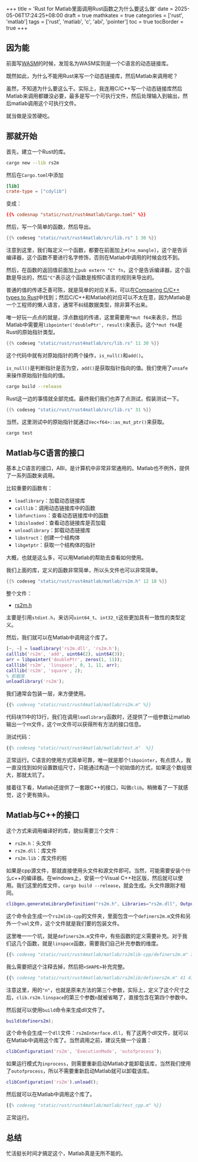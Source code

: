 +++
title = 'Rust for Matlab里面调用Rust函数之为什么要这么做'
date = 2025-05-06T17:24:25+08:00
draft = true
mathkatex = true
categories = ['rust', 'matlab']
tags = ['rust', 'matlab', 'c', 'abi', 'pointer']
toc = true
tocBorder = true
+++

## 因为能

前面写[WASM](/posts/rust/maze-wasm-in-rust/)的时候，发现名为WASM实则是一个C语言的动态链接库。

既然如此，为什么不能用Rust来写一个动态链接库，然后Matlab来调用呢？

虽然，不知道为什么要这么干。实际上，我连用C/C++写一个动态链接库然后Matlab来调用都嫌没必要，最多是写一个可执行文件，然后处理输入到输出，然后matlab调用这个可执行文件。

就当做是没苦硬吃。

## 那就开始

首先，建立一个Rust的库。

```bash
cargo new --lib rs2m
```

然后在`Cargo.toml`中添加

```toml
[lib]
crate-type = ["cdylib"]
```

变成：

```toml
{{% codesnap "static/rust/rust4matlab/Cargo.toml" %}}
```

然后，写一个简单的函数，然后导出。

```rust
{{% codeseg "static/rust/rust4matlab/src/lib.rs" 1 30 %}}
```

注意到这里，我们每定义一个函数，都要在前面加上`#[no_mangle]`，这个是告诉编译器，这个函数不要进行名字修饰，否则在Matlab中调用的时候会找不到。

然后，在函数的返回值前面加上`pub extern "C" fn`，这个是告诉编译器，这个函数是导出的，然后`"C"`表示这个函数是按照C语言的规则来导出的。

普通的值的传递乏善可陈，就是简单的对应关系，可以在[Comparing C/C++ types to Rust](<https://locka99.gitbooks.io/a-guide-to-porting-c-to-rust/content/features_of_rust/types.html>)中找到；然后C/C++和Matlab的对应可以不太在意，因为Matlab是一个工程师的懒人语言，通常不纠结数据类型，除非算不出来。

唯一好玩一点点的就是，浮点数组的传递，这里需要用`*mut f64`来表示，然后Matlab中需要用`libpointer('doublePtr', result)`来表示。这个`*mut f64`是Rust的原始指针类型。

```rust
{{% codeseg "static/rust/rust4matlab/src/lib.rs" 11 30 %}}
```

这个代码中就有对原始指针的两个操作，`is_null()`和`add()`。

`is_null()`是判断指针是否为空，`add()`是获取指针指向的值。我们使用了`unsafe`来操作原始指针指向的值。

```bash
cargo build --release
```

Rust这一边的事情就全部完成。最终我们我们也弄了点测试，假装测试一下。

```rust
{{% codeseg "static/rust/rust4matlab/src/lib.rs" 31 %}}
```

当然，这里测试中的原始指针就通过`Vec<f64>::as_mut_ptr()`来获取。

```bash
cargo test
```

## Matlab与C语言的接口

基本上C语言的接口，ABI，是计算机中非常非常通用的。Matlab也不例外，提供了一系列函数来调用。

比较重要的函数有：

- `loadlibrary`：加载动态链接库
- `calllib`：调用动态链接库中的函数
- `libfunctions`：查看动态链接库中的函数
- `libisloaded`：查看动态链接库是否加载
- `unloadlibrary`：卸载动态链接库
- `libstruct`：创建一个结构体
- `libgetptr`：获取一个结构体的指针

大概，也就是这么多，可以用Matlab的帮助去查看如何使用。

我们上面的库，定义的函数非常简单，所以头文件也可以非常简单。

```C
{{% codeseg "static/rust/rust4matlab/matlab/rs2m.h" 12 18 %}}
```

整个文件：

- [rs2m.h](/rust/rust4matlab/matlab/rs2m.h)

主要是引用`stdint.h`，来访问`uint64_t`、`int32_t`这些更加具有一致性的类型定义。

然后，我们就可以在Matlab中调用这个库了。

```matlab
[~, ~] = loadlibrary('rs2m.dll', 'rs2m.h'); 
calllib('rs2m', 'add', uint64(2), uint64(3));
arr = libpointer('doublePtr', zeros(1, 11));
calllib('rs2m', 'linspace', 0, 1, 11, arr);
calllib('rs2m', 'square', 2);
% 卸载库
unloadlibrary('rs2m');
```

我们通常会包装一层，来方便使用。

```matlab
{{% codeseg "static/rust/rust4matlab/matlab/rs2m.m" %}}
```

代码块11中的13行，我们在调用`loadlibrary`函数时，还提供了一组参数让matlab输出一个m文件，这个m文件可以获得所有方法的接口信息。

测试代码：

```matlab
{{% codeseg "static/rust/rust4matlab/matlab/test.m"  %}}
```

正常运行。C语言的使用方式简单可靠，唯一就是那个`libpointer`，有点烦人，我一直没找到如何设置数组尺寸，只能通过构造一个初始值的方式，如果这个数组很大，那就太坑了。

接着往下看，Matlab还提供了一套跟C++的接口，叫做`clib`。稍微看了一下就感觉，这个更有搞头。

## Matlab与C++的接口

这个方式来调用编译好的库，貌似需要三个文件：

- `rs2m.h`：头文件
- `rs2m.dll`：库文件
- `rs2m.lib`：库文件的桩

如果是cpp源文件，那就直接使用头文件和源文件即可。当然，可能需要安装个什么c++的编译器。在windows上，安装一个Visual C++社区版，然后就可以使用。我们这里的库文件，`cargo build --release`，就会生成。头文件跟刚才相同。

```matlab
clibgen.generateLibraryDefinition("rs2m.h", Libraries="rs2m.dll", OutputFolder="rs2mlib-cpp");
```

这个命令会生成一个`rs2mlib-cpp`的文件夹，里面包含一个`definers2m.m`文件和另外一个`xml`文件，这个文件就是我们要的包装文件。

这里唯一一个坑，就是`definers2m.m`文件中，有些函数的定义需要补充。对于我们这几个函数，就是`linspace`函数，需要我们自己补充参数的维度。

```matlab
{{% codeseg "static/rust/rust4matlab/matlab/rs2mlib-cpp/definers2m.m" 31 43 %}}
```

我么需要把这个注释去掉，然后把`<SHAPE>`补充完整。

```matlab
{{% codeseg "static/rust/rust4matlab/matlab/rs2mlib/definers2m.m" 41 41 %}}
```

注意这里，用的`"n"`，也就是原来方法的第三个参数，实际上，定义了这个尺寸之后，`clib.rs2m.linspace`的第三个参数`n`就被省略了，直接包含在第四个参数中。

然后就可以使用`build`命令来生成dll文件了。

```matlab
build(definers2m);      
```

这个命令会生成一个`dll`文件：`rs2mInterface.dll`，有了这两个dll文件，就可以在Matlab中调用这个库了。当然调用之前，建议先做一个设置：

```matlab
clibConfiguration('rs2m', 'ExecutionMode', 'outofprocess');
```

如果运行模式为`inprocess`，则需要重新启动Matlab才能卸载该库，当然我们使用了`outofprocess`，所以不需要重新启动Matlab就可以卸载该库。

```matlab
clibConfiguration('rs2m').unload();
```

然后就可以在Matlab中调用这个库了。

```matlab
{{% codeseg "static/rust/rust4matlab/matlab/test_cpp.m" %}}
```

正常运行。

## 总结

忙活挺长时间才搞定这个，Matlab真是无所不能的。
